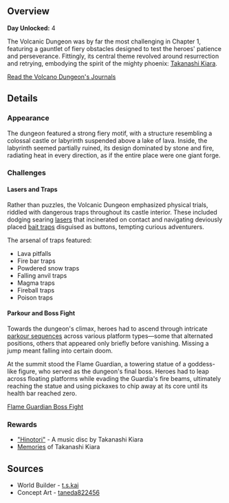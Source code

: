 <!-- title: Volcano Dungeon -->
<!-- quote: It seems that I've been reduced to a fast-food chain owner -->
<!-- chapters: 0 -->
<!-- images: (Volcano Dungeon's Entrance Overview #1), (Volcano Dungeon's Entrance Overview #2), (Volcano Dungeon Overview #1), (Volcano Dungeon Overview #2), (Volcano Dungeon Overview #3), (Volcano Dungeon Overview #4), (Volcano Dungeon Concept Art), (They all tried to swim in lava), (Heroes Exploring The Dungeon), (Boss Fight Statue) -->
<!-- model: false -->

## Overview

**Day Unlocked:** 4

The Volcanic Dungeon was by far the most challenging in Chapter 1, featuring a gauntlet of fiery obstacles designed to test the heroes' patience and perseverance. Fittingly, its central theme revolved around resurrection and retrying, embodying the spirit of the mighty phoenix: [Takanashi Kiara](#entry:kiara-entry).

[Read the Volcano Dungeon's Journals](#text:volcano-dungeon-lore)

## Details

### Appearance

The dungeon featured a strong fiery motif, with a structure resembling a colossal castle or labyrinth suspended above a lake of lava. Inside, the labyrinth seemed partially ruined, its design dominated by stone and fire, radiating heat in every direction, as if the entire place were one giant forge.

### Challenges

#### Lasers and Traps

Rather than puzzles, the Volcanic Dungeon emphasized physical trials, riddled with dangerous traps throughout its castle interior. These included dodging searing [lasers](https://www.youtube.com/live/N3v-MJXHQ0w?si=rFVQeKPLGv5Zumnz&t=6526) that incinerated on contact and navigating deviously placed [bait traps](https://www.youtube.com/live/N3v-MJXHQ0w?si=8JvYnazYsw-n5I-I&t=7215) disguised as buttons, tempting curious adventurers.

The arsenal of traps featured:

- Lava pitfalls
- Fire bar traps
- Powdered snow traps
- Falling anvil traps
- Magma traps
- Fireball traps
- Poison traps

#### Parkour and Boss Fight

Towards the dungeon's climax, heroes had to ascend through intricate [parkour sequences](https://www.youtube.com/live/72SJQRQ7qi0?si=34q6OX2oqyM_n2rX&t=15634) across various platform types—some that alternated positions, others that appeared only briefly before vanishing. Missing a jump meant falling into certain doom.

At the summit stood the Flame Guardian, a towering statue of a goddess-like figure, who served as the dungeon's final boss. Heroes had to leap across floating platforms while evading the Guardia's fire beams, ultimately reaching the statue and using pickaxes to chip away at its core until its health bar reached zero.

[Flame Guardian Boss Fight](#embed:https://www.youtube.com/live/72SJQRQ7qi0?si=UymqRZv4YuWyiCbi&t=15823)

### Rewards

- ["Hinotori"](https://youtu.be/eDfMDkgheQY?si=LrNua8X-nFdM770M) - A music disc by Takanashi Kiara
- [Memories](https://youtu.be/A3bQdV_sl08?si=-NxdiYuhunxDUoa1) of Takanashi Kiara

## Sources

- World Builder - [t.s.kai](https://x.com/tskai_xx)
- Concept Art - [taneda822456](https://x.com/taneda822456/status/1831263434736013607/photo/1)
